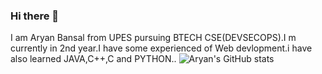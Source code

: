 ### Hi there 👋
I am Aryan Bansal from UPES pursuing BTECH CSE(DEVSECOPS).I m currently in 2nd year.I have some experienced of Web devlopment.i have also learned JAVA,C++,C and PYTHON..
![Aryan's GitHub stats](https://github-readme-stats.vercel.app/api?username=anuraghazra&theme=dark&show_icons=true)
